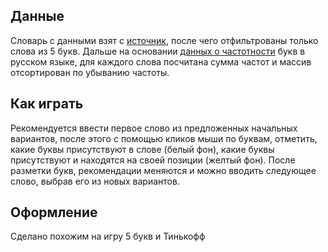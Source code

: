## Данные

Словарь с данными взят с [источник](https://github.com/Harrix/Russian-Nouns/blob/main/dist/russian_nouns.txt), после чего отфильтрованы только слова из 5 букв. Дальше на основании [данных о частотности](https://ru.wikipedia.org/wiki/%D0%A7%D0%B0%D1%81%D1%82%D0%BE%D1%82%D0%BD%D0%BE%D1%81%D1%82%D1%8C) букв в русском языке, для каждого слова посчитана сумма частот и массив отсортирован по убыванию частоты.

## Как играть

Рекомендуется ввести первое слово из предложенных начальных вариантов, после этого с помощью кликов мыши по буквам, отметить, какие буквы присутствуют в слове (белый фон), какие буквы присутствуют и находятся на своей позиции (желтый фон). После разметки букв, рекомендации меняются и можно вводить следующее слово, выбрав его из новых вариантов.

## Оформление

Сделано похожим на игру 5 букв и Тинькофф
